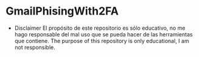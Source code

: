 # GmailPhisingWith2FA
- Disclaimer
El propósito de este repositorio es sólo educativo, no me hago responsable del mal uso que se pueda hacer de las herramientas que contiene.
The purpose of this repository is only educational, I am not responsible.

